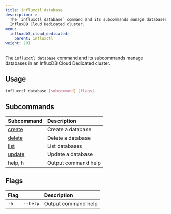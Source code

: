```yaml
---
title: influxctl database
description: >
  The `influxctl database` command and its subcommands manage databases in an
  InfluxDB Cloud Dedicated cluster.
menu:
  influxdb3_cloud_dedicated:
    parent: influxctl
weight: 201
---
```


The `influxctl database` command and its subcommands manage databases in an
InfluxDB Cloud Dedicated cluster.

## Usage

```sh
influxctl database [subcommand] [flags]
```

## Subcommands

| Subcommand                                                                   | Description         |
| :--------------------------------------------------------------------------- | :------------------ |
| [create](/influxdb3/cloud-dedicated/reference/cli/influxctl/database/create/) | Create a database   |
| [delete](/influxdb3/cloud-dedicated/reference/cli/influxctl/database/delete/) | Delete a database   |
| [list](/influxdb3/cloud-dedicated/reference/cli/influxctl/database/list/)     | List databases      |
| [update](/influxdb3/cloud-dedicated/reference/cli/influxctl/database/update/) | Update a database   |
| help, h                                                                      | Output command help |

## Flags

| Flag |          | Description         |
| :--- | :------- | :------------------ |
| `-h` | `--help` | Output command help |

